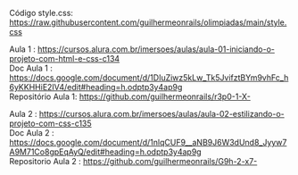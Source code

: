 Código style.css: https://raw.githubusercontent.com/guilhermeonrails/olimpiadas/main/style.css<br>

Aula 1 : https://cursos.alura.com.br/imersoes/aulas/aula-01-iniciando-o-projeto-com-html-e-css-c134<br>
Doc Aula 1 : https://docs.google.com/document/d/1DIuZiwz5kLw_Tk5JvifztBYm9vhFc_h6yKKHHiE2IV4/edit#heading=h.odptp3y4ap9g<br>
Repositório Aula 1: https://github.com/guilhermeonrails/r3p0-1-X- <br>

Aula 2 : https://cursos.alura.com.br/imersoes/aulas/aula-02-estilizando-o-projeto-com-css-c135<br>
Doc Aula 2 : https://docs.google.com/document/d/1nlqCUF9__aNB9J6W3dUnd8_Jyyw7A9M71Co8gpEqAyQ/edit#heading=h.odptp3y4ap9g<br>
Repositorio Aula 2 : https://github.com/guilhermeonrails/G9h-2-x7-<br>


